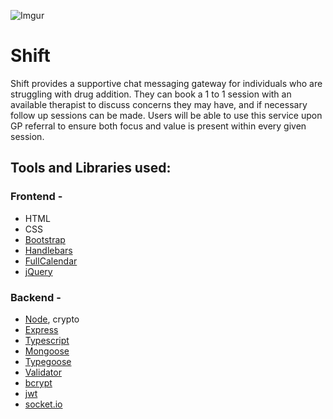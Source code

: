 ![Imgur](https://i.imgur.com/iHJFPvf.png#centerme)
# Shift 

Shift provides a supportive chat messaging gateway for individuals who are struggling with drug addition. They can book a 1 to 1 session with an available therapist to discuss concerns they may have, and if necessary follow up sessions can be made.
Users will be able to use this service upon GP referral to ensure both focus and value is present within every given session.

## Tools and Libraries used:
### Frontend -
- HTML
- CSS
- [Bootstrap](https://github.com/twbs/bootstrap)
- [Handlebars](https://github.com/handlebars-lang/handlebars.js)
- [FullCalendar](https://github.com/fullcalendar/fullcalendar)
- [jQuery](https://github.com/jquery/jquery)

### Backend -
- [Node](https://github.com/nodejs/node), crypto
- [Express](https://github.com/expressjs/express)
- [Typescript](https://github.com/microsoft/TypeScript)
- [Mongoose](https://github.com/Automattic/mongoose)
- [Typegoose](https://github.com/typegoose/typegoose)
- [Validator](https://github.com/validatorjs/validator.js)
- [bcrypt](https://github.com/kelektiv/node.bcrypt.js)
- [jwt](https://github.com/lcobucci/jwt)
- [socket.io](https://github.com/socketio/socket.io)
